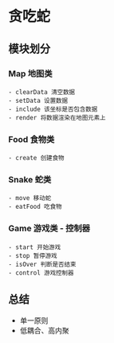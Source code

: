 # 贪吃蛇

## 模块划分

### Map 地图类
    - clearData 清空数据
    - setData 设置数据
    - include 该坐标是否包含数据
    - render 将数据渲染在地图元素上

### Food 食物类
    - create 创建食物

### Snake 蛇类 
    - move 移动蛇
    - eatFood 吃食物

### Game 游戏类 - 控制器
    - start 开始游戏
    - stop 暂停游戏
    - isOver 判断是否结束
    - control 游戏控制器

## 总结
- 单一原则
- 低耦合、高内聚